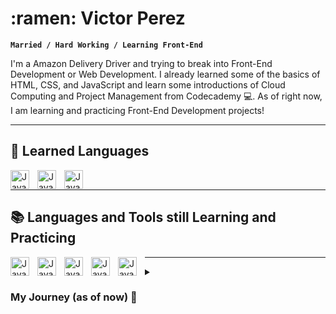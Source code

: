 <h1>:ramen: Victor Perez</h1>

**`Married / Hard Working / Learning Front-End`** 

I'm a Amazon Delivery Driver and trying to break into Front-End Development or Web Development. I already learned some of the basics of HTML, CSS, and JavaScript and learn some introductions of Cloud Computing and Project Management from Codecademy 💻. As of right now, I am learning and practicing Front-End Development projects!

---

<h2>🧰 Learned Languages</h2>

<img align="left" alt="Java" width="30px" style="padding-right:10px;" src="https://cdn.jsdelivr.net/gh/devicons/devicon/icons/html5/html5-plain.svg" />
<img align="left" alt="Java" width="30px" style="padding-right:10px;" src="https://cdn.jsdelivr.net/gh/devicons/devicon/icons/css3/css3-plain.svg" />
<img align="left" alt="Java" width="30px" style="padding-right:10px;" src="https://cdn.jsdelivr.net/gh/devicons/devicon/icons/javascript/javascript-plain.svg" />
<br />

---

<h2>📚 Languages and Tools still Learning and Practicing</h2>

<img align="left" alt="Java" width="30px" style="padding-right:10px;" src="https://cdn.jsdelivr.net/gh/devicons/devicon/icons/html5/html5-plain.svg" />
<img align="left" alt="Java" width="30px" style="padding-right:10px;" src="https://cdn.jsdelivr.net/gh/devicons/devicon/icons/css3/css3-plain.svg" />
<img align="left" alt="Java" width="30px" style="padding-right:10px;" src="https://cdn.jsdelivr.net/gh/devicons/devicon/icons/javascript/javascript-plain.svg" />
<img align="left" alt="Java" width="30px" style="padding-right:10px;" src="https://cdn.jsdelivr.net/gh/devicons/devicon/icons/python/python-plain.svg" />
<img align="left" alt="Java" width="30px" style="padding-right:10px;" src="https://cdn.jsdelivr.net/gh/devicons/devicon/icons/azure/azure-plain.svg" />

---

<details>
  <summary><h3> My Journey (as of now) 🚩 </h3></summary>
  I started in community college back in Fall of 2021 when I first wanted to become an architect. I completed my classes as best as I could while also working a part time job and spending time with my wife. We moved in together and I grew a passion with computers and how websites function, questioning how can anyone could learn how to create these websites. I then did my research and practiced on Codecademy, making me gravitate more towards programming and how to become a web developer. The paywalls of Codecademy limited my learning so I decided to find to learn another way. I then found FreeCodeCamp and learned and develope my coding skills whenever I had the chance. Now, I deliver full time with Amazon and still have the ambition to get into Front-End Developement by learning and practicing as much as I can. 
